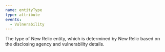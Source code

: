 ```yaml
---
name: entityType
type: attribute
events:
  - Vulnerability
---
```


The type of New Relic entity, which is determined by New Relic based on the disclosing agency and vulnerability details.
